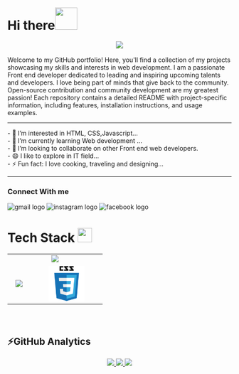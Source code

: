 
<div>
  <h1>
  Hi there<img src="https://raw.githubusercontent.com/rahulbanerjee26/githubProfileReadmeGenerator/main/gifs/wave.gif" width = 50px height="50px">
</h1>
</div>
<p align="center">
<a href="https://github.com/MrsRafiaShahid"><img src="https://readme-typing-svg.herokuapp.com?lines=Front+End+Developer;SEO+Optimization&center=true&width=500&height=50"></a>
  </p>
<p > 
Welcome to my GitHub portfolio! Here, you'll find a collection of my projects showcasing my skills and interests in web development.  I am a passionate Front end developer 
dedicated to leading and inspiring upcoming talents and developers. I love being part of minds that give back to the community. Open-source contribution and community development are my greatest passion!
 Each repository contains a detailed README with project-specific information, including features, installation instructions, and usage examples.
</p>
<hr>
- 👀 I’m interested in HTML, CSS,Javascript...<br>
- 🌱 I’m currently learning  Web development ...<br>
- 💞️ I’m looking to collaborate on  other Front end web developers.<br>
- 😄 I like to explore in IT field...<br>
- ⚡ Fun fact: I love cooking, traveling and designing...<br>
<hr>
<div>

  
<h3> Connect With me</h3>
<a herf="mailto:mrssrafiashahid@gmail.com" target="_blank">
 <img src="https://raw.githubusercontent.com/maurodesouza/profile-readme-generator/master/src/assets/icons/social/gmail/default.svg" width="52" height="40" alt="gmail logo"  />
</a>
<a herf="https://www.intagram.com/raffi__2002" target="_blank">
 <img src="https://raw.githubusercontent.com/maurodesouza/profile-readme-generator/master/src/assets/icons/social/instagram/default.svg" width="52" height="40" alt="instagram logo"  />
</a>
<a herf="https://www.facebook.com/Rafia Shahid" target="_blank">
<img src="https://raw.githubusercontent.com/maurodesouza/profile-readme-generator/master/src/assets/icons/social/facebook/default.svg" width="52" height="40" alt="facebook logo"  />
  </a>
</div>
 
<h1>Tech Stack  
<img src = "https://raw.githubusercontent.com/rahulbanerjee26/githubProfileReadmeGenerator/main/gifs/code.gif" width = 32px height=32px> </h2>
</h1>





<table width="100" align="center">
<tr>
    <td align='center' width="200" colspan=2>
        <img src="https://github.com/abranhe/programming-languages-logos/blob/master/src/javascript/javascript.svg" width="80">
    </td>
<!--  <td align='center' width="200">
        <img src="https://www.vectorlogo.zone/logos/reactjs/reactjs-ar21.svg">
    </td> -->
<!-- 	 <td align='center' width="200">
        <img src="https://github.com/devicons/devicon/blob/master/icons/nodejs/nodejs-original.svg" width="80">
    </td> -->
<!-- 	 <td align='center' width="200">
        <img src="https://github.com/devicons/devicon/blob/master/icons/express/express-original-wordmark.svg" width="80">
    </td> -->
<!-- <td align='center' width="200">
        <img src="https://github.com/devicons/devicon/blob/master/icons/mongodb/mongodb-original.svg" width="80">
    </td> -->
</tr>
 
<tr >
    <td align='center'>
        <img src="https://upload.wikimedia.org/wikipedia/commons/thumb/3/38/HTML5_Badge.svg/600px-HTML5_Badge.svg.png"  width="80">
    </td>
    <td align='center'>
        <img src="https://raw.githubusercontent.com/devicons/devicon/0d6c64dbbf311879f7d563bfc3ccf559f9ed111c/icons/css3/css3-original-wordmark.svg" width="80">
    </td>
<!--  <td align='center'>
        <img src="https://github.com/bestofjs/bestofjs-webui/blob/master/public/logos/vscode.svg" width="80">
    </td>
     <td align='center'>
        <img src="https://download.logo.wine/logo/Microsoft_Azure/Microsoft_Azure-Logo.wine.png">
    </td> -->
<!--     <td align='center'>
        <img src="https://github.com/devicons/devicon/blob/master/icons/php/php-original.svg" width="80">
    </td>
</tr> -->
 
<tr>
<!--     <td align='center'>
        <img src="https://github.com/devicons/devicon/blob/master/icons/laravel/laravel-plain-wordmark.svg" width="80">
    </td>
    <td align='center'>
        <img src="https://github.com/devicons/devicon/blob/master/icons/firebase/firebase-plain.svg" width="80">
    </td>
 <td align='center'>
        <img src="https://www.vectorlogo.zone/logos/heroku/heroku-ar21.svg">
    </td>
  <td align='center'>
        <img src="https://download.logo.wine/logo/MySQL/MySQL-Logo.wine.png" >
    </td>
    <td align='center'>
        <img src="https://github.com/devicons/devicon/blob/master/icons/git/git-original-wordmark.svg" width="80">
    </td>
</tr> -->
    
</table>
</p>


###
 
<br>

 
 <h2>⚡️GitHub Analytics
 </h2>

<p align="center">
<a href="https://github.com/MrsRafiaShahid">
  <img height="180em" src="https://github-readme-stats.vercel.app/api?username=MrsRafiaShahid&show_icons=true&theme=dark&include_all_commits=true&count_private=true"/>
  <img height="180em" src="https://github-readme-stats-eight-theta.vercel.app/api/top-langs/?username=MrsRafiaShahid&layout=compact&langs_count=8&theme=dark"/>
</a>
  <img width="70%" src="https://github-readme-streak-stats.herokuapp.com/?user=MrRafiaShahid&show_icons=true&locale=en&layout=demo&theme=dark" />
</p>
</p>
<br>
	

<!-- ## 🚀Github Metrics
<p align="center">
	<img width="625em" src="https://github.com/Wajeeh-Haider/Wajeeh-Haider/blob/main/github-metrics.svg" />
</p>
<br> -->



<!--
## ⚡️Github Contributions
	
<h4 align="center">Isometric view of contributions in the last year</h4>
<p align="center">
	<a href="./profile-3d-contrib/profile-night-green.svg">
		<img width="900em" src="./profile-3d-contrib/profile-night-green.svg">
	</a>
</p>
## 🐛Github Magic Game
<p align="center">
<img src="https://github.com/MrAbdulAzizZahid/MrAbdulAzizZahid/blob/output/github-contribution-grid-snake.svg" />
</p>
<br>




<p align="center"> 
  Views<br>
  <img src="https://profile-counter.glitch.me/MrAbdulAzizZahid/count.svg" />
</p>

-->

<br>

<!---
MrsRafiaShahid/MrsRafiaShahid is a ✨ special ✨ repository because its `README.md` (this file) appears on your GitHub profile.
You can click the Preview link to take a look at your changes.
--->
